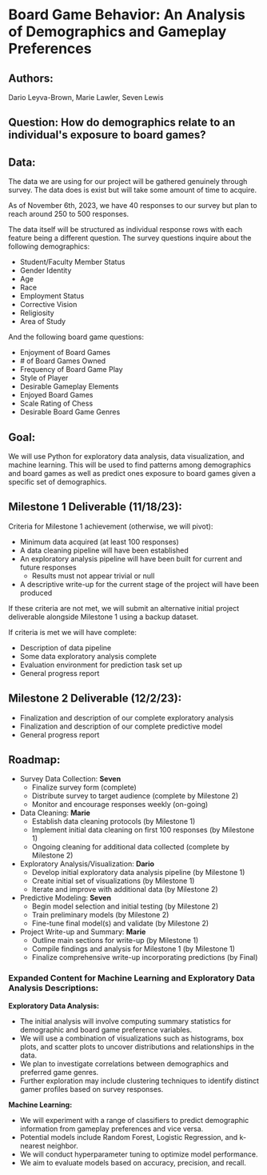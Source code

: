 # **Board Game Behavior: An Analysis of Demographics and Gameplay Preferences**

## **Authors**:
Dario Leyva-Brown, Marie Lawler, Seven Lewis

## **Question:** How do demographics relate to an individual's exposure to board games?

## **Data:**

The data we are using for our project will be gathered genuinely through survey. The data does is exist but will take some amount of time to acquire. 

As of November 6th, 2023, we have 40 responses to our survey but plan to reach around 250 to 500 responses.

The data itself will be structured as individual response rows with each feature being a different question. The survey questions inquire about the following demographics:
- Student/Faculty Member Status
- Gender Identity
- Age
- Race
- Employment Status
- Corrective Vision
- Religiosity
- Area of Study

And the following board game questions:
- Enjoyment of Board Games
- \# of Board Games Owned
- Frequency of Board Game Play
- Style of Player
- Desirable Gameplay Elements
- Enjoyed Board Games
- Scale Rating of Chess
- Desirable Board Game Genres

## **Goal:**

We will use Python for exploratory data analysis, data visualization, and machine learning. This will be used to find patterns among demographics and board games as well as predict ones exposure to board games given a specific set of demographics. 

## Milestone 1 Deliverable (11/18/23):

Criteria for Milestone 1 achievement (otherwise, we will pivot):
 - Minimum data acquired (at least 100 responses)
 - A data cleaning pipeline will have been established
 - An exploratory analysis pipeline will have been built for current and future responses
    - Results must not appear trivial or null
 - A descriptive write-up for the current stage of the project will have been produced

If these criteria are not met, we will submit an alternative initial project deliverable alongside Milestone 1 using a backup dataset.

If criteria is met we will have complete:
 - Description of data pipeline
 - Some data exploratory analysis complete
 - Evaluation environment for prediction task set up
 - General progress report

## Milestone 2 Deliverable (12/2/23):

 - Finalization and description of our complete exploratory analysis
 - Finalization and description of our complete predictive model
 - General progress report

## Roadmap:

 - Survey Data Collection: **Seven**
    * Finalize survey form (complete)
    * Distribute survey to target audience (complete by Milestone 2)
    * Monitor and encourage responses weekly (on-going)
 - Data Cleaning: **Marie**
    * Establish data cleaning protocols (by Milestone 1)
    * Implement initial data cleaning on first 100 responses (by Milestone 1)
    * Ongoing cleaning for additional data collected (complete by Milestone 2)
 - Exploratory Analysis/Visualization: **Dario**
    * Develop initial exploratory data analysis pipeline (by Milestone 1)
    * Create initial set of visualizations (by Milestone 1)
    * Iterate and improve with additional data (by Milestone 2)
 - Predictive Modeling: **Seven**
    * Begin model selection and initial testing (by Milestone 2)
    * Train preliminary models (by Milestone 2)
    * Fine-tune final model(s) and validate (by Milestone 2)
 - Project Write-up and Summary: **Marie** 
    * Outline main sections for write-up (by Milestone 1)
    * Compile findings and analysis for Milestone 1 (by Milestone 1)
    * Finalize comprehensive write-up incorporating predictions (by Final)



### Expanded Content for Machine Learning and Exploratory Data Analysis Descriptions:

**Exploratory Data Analysis:**
- The initial analysis will involve computing summary statistics for demographic and board game preference variables.
- We will use a combination of visualizations such as histograms, box plots, and scatter plots to uncover distributions and relationships in the data.
- We plan to investigate correlations between demographics and preferred game genres.
- Further exploration may include clustering techniques to identify distinct gamer profiles based on survey responses.

**Machine Learning:**
- We will experiment with a range of classifiers to predict demographic information from gameplay preferences and vice versa.
- Potential models include Random Forest, Logistic Regression, and k-nearest neighbor.
- We will conduct hyperparameter tuning to optimize model performance.
- We aim to evaluate models based on accuracy, precision, and recall.